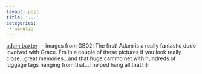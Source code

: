 ```yaml
---
layout: post
title: '...'
categories:
 - minutia
---
```


<a href="http://freespace.virgin.net/adam.baxter/photos/gb2002/">adam baxter</a> -- images from GB02! The first! Adam is a really fantastic dude involved with Grace. I'm in a couple of these pictures if you look really close...great memories...and that huge cammo net with hundreds of luggage tags hanging from that...I helped hang all that! :)

